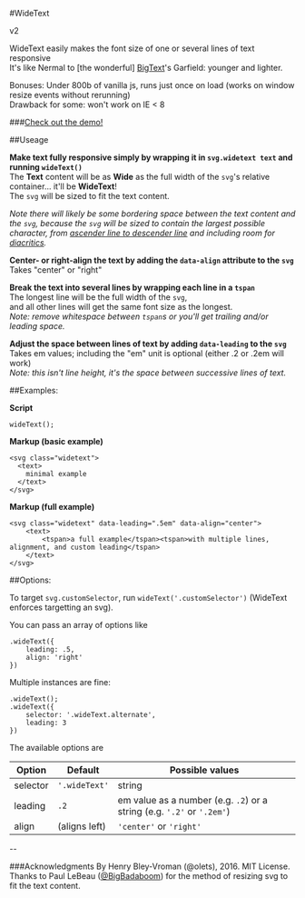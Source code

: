 #WideText

v2

WideText easily makes the font size of one or several lines of text responsive  
It's like Nermal to [the wonderful] [BigText](https://github.com/zachleat/BigText)'s Garfield: younger and lighter.


Bonuses: Under 800b of vanilla js, runs just once on load (works on window resize events without rerunning)  
Drawback for some: won't work on IE < 8

###[Check out the demo!](http://codepen.io/henry/pen/beBQzJ)

##Useage

**Make text fully responsive simply by wrapping it in `svg.widetext text` and running `wideText()`**  
The **Text** content will be as **Wide** as the full width of the `svg`'s relative container… it'll be **WideText**!  
The `svg` will be sized to fit the text content.

*Note there will likely be some bordering space between the text content and the `svg`, because the `svg` will be sized to contain the largest possible character, from [ascender line to descender line](https://en.wikipedia.org/wiki/Typeface_anatomy#/media/File:Typographia.svg) and including room for [diacritics](https://en.wikipedia.org/wiki/Diacritic).*

**Center- or right-align the text by adding the `data-align` attribute to the `svg`**  
Takes "center" or "right"

**Break the text into several lines by wrapping each line in a `tspan`**  
The longest line will be the full width of the `svg`,  
and all other lines will get the same font size as the longest.  
*Note: remove whitespace between `tspan`s or you'll get trailing and/or leading space.*

**Adjust the space between lines of text by adding `data-leading` to the `svg`**  
Takes em values; including the "em" unit is optional (either .2 or .2em will work)  
*Note: this isn't line height, it's the space between successive lines of text.*

##Examples:

**Script**

	wideText();

**Markup (basic example)**

	<svg class="widetext">
	  <text>
	    minimal example
	  </text>
	</svg>

**Markup (full example)**

	<svg class="widetext" data-leading=".5em" data-align="center">
	    <text>
	        <tspan>a full example</tspan><tspan>with multiple lines, alignment, and custom leading</tspan>
	    </text>
	</svg>

##Options:

To target `svg.customSelector`, run `wideText('.customSelector')` (WideText enforces targetting an svg).

You can pass an array of options like

	.wideText({
		leading: .5,
		align: 'right'
	})

Multiple instances are fine:

	.wideText();
	.wideText({
		selector: '.wideText.alternate',
		leading: 3
	})

The available options are

Option	| Default 		| Possible values
---	 	| ---			| ---
selector	| `'.wideText'` 	| string
leading 	| `.2` 			| em value as a number (e.g. `.2`) or a string (e.g. `'.2'` or `'.2em'`)
align 	| (aligns left) 	| `'center'` or `'right'`


--

###Acknowledgments
By Henry Bley-Vroman (@olets), 2016. MIT License.  
Thanks to Paul LeBeau ([@BigBadaboom](https://github.com/BigBadaboom)) for the method of resizing svg to fit the text content.
